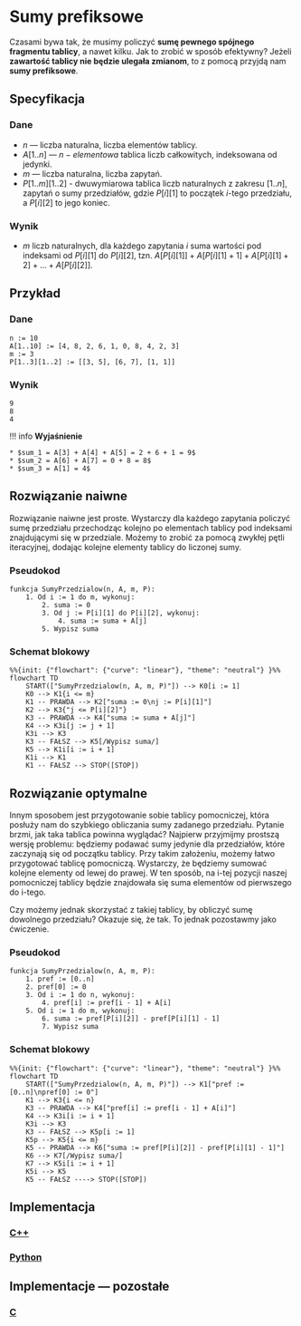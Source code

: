 # Sumy prefiksowe

Czasami bywa tak, że musimy policzyć **sumę pewnego spójnego fragmentu tablicy**, a nawet kilku. Jak to zrobić w sposób efektywny? Jeżeli **zawartość tablicy nie będzie ulegała zmianom**, to z pomocą przyjdą nam **sumy prefiksowe**.

## Specyfikacja

### Dane

* $n$ — liczba naturalna, liczba elementów tablicy.
* $A[1..n]$ — $n-elementowa$ tablica liczb całkowitych, indeksowana od jedynki.
* $m$ — liczba naturalna, liczba zapytań.
* $P[1..m][1..2]$ - dwuwymiarowa tablica liczb naturalnych z zakresu $[1..n]$, zapytań o sumy przedziałów, gdzie $P[i][1]$ to początek $i$-tego przedziału, a $P[i][2]$ to jego koniec.

### Wynik

* $m$ liczb naturalnych, dla każdego zapytania $i$ suma wartości pod indeksami od $P[i][1]$ do $P[i][2]$, tzn. $A[P[i][1]] + A[P[i][1] + 1] + A[P[i][1] + 2] + ... + A[P[i][2]]$.

## Przykład

### Dane

```
n := 10
A[1..10] := [4, 8, 2, 6, 1, 0, 8, 4, 2, 3]
m := 3
P[1..3][1..2] := [[3, 5], [6, 7], [1, 1]]
```

### Wynik

```
9
8
4
```

!!! info
	**Wyjaśnienie**
	
	* $sum_1 = A[3] + A[4] + A[5] = 2 + 6 + 1 = 9$
	* $sum_2 = A[6] + A[7] = 0 + 8 = 8$
	* $sum_3 = A[1] = 4$

## Rozwiązanie naiwne

Rozwiązanie naiwne jest proste. Wystarczy dla każdego zapytania policzyć sumę przedziału przechodząc kolejno po elementach tablicy pod indeksami znajdującymi się w przedziale. Możemy to zrobić za pomocą zwykłej pętli iteracyjnej, dodając kolejne elementy tablicy do liczonej sumy.

### Pseudokod

```
funkcja SumyPrzedzialow(n, A, m, P):
    1. Od i := 1 do m, wykonuj:
        2. suma := 0
        3. Od j := P[i][1] do P[i][2], wykonuj:
            4. suma := suma + A[j]
        5. Wypisz suma
```

### Schemat blokowy

```mermaid
%%{init: {"flowchart": {"curve": "linear"}, "theme": "neutral"} }%%
flowchart TD
	START(["SumyPrzedzialow(n, A, m, P)"]) --> K0[i := 1]
	K0 --> K1{i <= m}
	K1 -- PRAWDA --> K2["suma := 0\nj := P[i][1]"]
	K2 --> K3{"j <= P[i][2]"}
	K3 -- PRAWDA --> K4["suma := suma + A[j]"]
	K4 --> K3i[j := j + 1]
	K3i --> K3
	K3 -- FAŁSZ --> K5[/Wypisz suma/]
	K5 --> K1i[i := i + 1]
	K1i --> K1
	K1 -- FAŁSZ --> STOP([STOP])
```

## Rozwiązanie optymalne

Innym sposobem jest przygotowanie sobie tablicy pomocniczej, która posłuży nam do szybkiego obliczania sumy zadanego przedziału. Pytanie brzmi, jak taka tablica powinna wyglądać? Najpierw przyjmijmy prostszą wersję problemu: będziemy podawać sumy jedynie dla przedziałów, które zaczynają się od początku tablicy. Przy takim założeniu, możemy łatwo przygotować tablicę pomocniczą. Wystarczy, że będziemy sumować kolejne elementy od lewej do prawej. W ten sposób, na i-tej pozycji naszej pomocniczej tablicy będzie znajdowała się suma elementów od pierwszego do i-tego.

Czy możemy jednak skorzystać z takiej tablicy, by obliczyć sumę dowolnego przedziału? Okazuje się, że tak. To jednak pozostawmy jako ćwiczenie.

### Pseudokod

```
funkcja SumyPrzedzialow(n, A, m, P):
    1. pref := [0..n]
    2. pref[0] := 0
    3. Od i := 1 do n, wykonuj:
        4. pref[i] := pref[i - 1] + A[i]
    5. Od i := 1 do m, wykonuj:
        6. suma := pref[P[i][2]] - pref[P[i][1] - 1]
        7. Wypisz suma
```

### Schemat blokowy

```mermaid
%%{init: {"flowchart": {"curve": "linear"}, "theme": "neutral"} }%%
flowchart TD
	START(["SumyPrzedzialow(n, A, m, P)"]) --> K1["pref := [0..n]\npref[0] := 0"]
	K1 --> K3{i <= n}
	K3 -- PRAWDA --> K4["pref[i] := pref[i - 1] + A[i]"]
    K4 --> K3i[i := i + 1]
    K3i --> K3
    K3 -- FAŁSZ --> K5p[i := 1]
    K5p --> K5{i <= m}
    K5 -- PRAWDA --> K6["suma := pref[P[i][2]] - pref[P[i][1] - 1]"]
    K6 --> K7[/Wypisz suma/]
    K7 --> K5i[i := i + 1]
    K5i --> K5
    K5 -- FAŁSZ ----> STOP([STOP])
```

## Implementacja

### [C++](../../programming/c++/algorithms/searching/prefix-sum.md)

### [Python](../../programming/python/algorithms/searching/prefix-sum.md)

## Implementacje — pozostałe

### [C](../../programming/c/algorithms/searching/prefix-sum.md)
